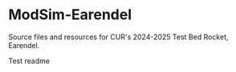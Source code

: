 # ModSim-Earendel
Source files and resources for CUR's 2024-2025 Test Bed Rocket, Earendel.

Test readme